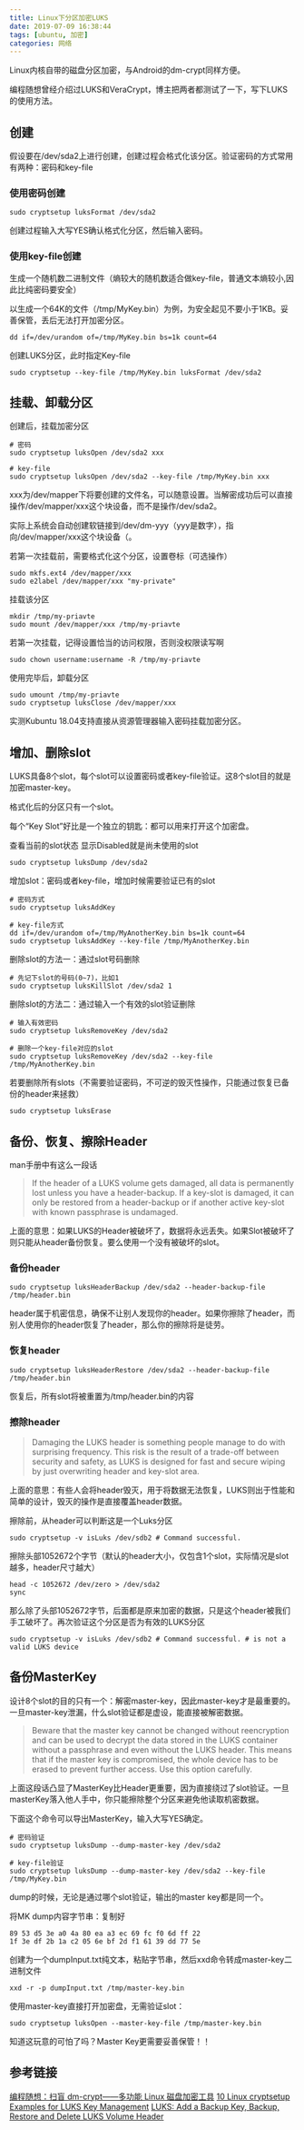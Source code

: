```yaml
---
title: Linux下分区加密LUKS
date: 2019-07-09 16:38:44
tags: [ubuntu, 加密]
categories: 网络
---
```

Linux内核自带的磁盘分区加密，与Android的dm-crypt同样方便。

编程随想曾经介绍过LUKS和VeraCrypt，博主把两者都测试了一下，写下LUKS的使用方法。
<!-- more -->
## 创建

假设要在/dev/sda2上进行创建，创建过程会格式化该分区。验证密码的方式常用有两种：密码和key-file

### 使用密码创建

    sudo cryptsetup luksFormat /dev/sda2

创建过程输入大写YES确认格式化分区，然后输入密码。

### 使用key-file创建

生成一个随机数二进制文件（熵较大的随机数适合做key-file，普通文本熵较小,因此比纯密码要安全）

以生成一个64K的文件（/tmp/MyKey.bin）为例，为安全起见不要小于1KB。妥善保管，丢后无法打开加密分区。

    dd if=/dev/urandom of=/tmp/MyKey.bin bs=1k count=64

创建LUKS分区，此时指定Key-file

    sudo cryptsetup --key-file /tmp/MyKey.bin luksFormat /dev/sda2

## 挂载、卸载分区

创建后，挂载加密分区

    # 密码
    sudo cryptsetup luksOpen /dev/sda2 xxx

    # key-file
    sudo cryptsetup luksOpen /dev/sda2 --key-file /tmp/MyKey.bin xxx

xxx为/dev/mapper下将要创建的文件名，可以随意设置。当解密成功后可以直接操作/dev/mapper/xxx这个块设备，而不是操作/dev/sda2。

实际上系统会自动创建软链接到/dev/dm-yyy（yyy是数字），指向/dev/mapper/xxx这个块设备（。

若第一次挂载前，需要格式化这个分区，设置卷标（可选操作）

    sudo mkfs.ext4 /dev/mapper/xxx
    sudo e2label /dev/mapper/xxx "my-private"

挂载该分区

    mkdir /tmp/my-priavte
    sudo mount /dev/mapper/xxx /tmp/my-priavte

若第一次挂载，记得设置恰当的访问权限，否则没权限读写啊

    sudo chown username:username -R /tmp/my-priavte

使用完毕后，卸载分区

    sudo umount /tmp/my-priavte
    sudo cryptsetup luksClose /dev/mapper/xxx

实测Kubuntu 18.04支持直接从资源管理器输入密码挂载加密分区。

## 增加、删除slot

LUKS具备8个slot，每个slot可以设置密码或者key-file验证。这8个slot目的就是加密master-key。

格式化后的分区只有一个slot。

每个“Key Slot”好比是一个独立的钥匙：都可以用来打开这个加密盘。

查看当前的slot状态 显示Disabled就是尚未使用的slot

    sudo cryptsetup luksDump /dev/sda2

增加slot：密码或者key-file，增加时候需要验证已有的slot

    # 密码方式
    sudo cryptsetup luksAddKey

    # key-file方式
    dd if=/dev/urandom of=/tmp/MyAnotherKey.bin bs=1k count=64
    sudo cryptsetup luksAddKey --key-file /tmp/MyAnotherKey.bin

删除slot的方法一：通过slot号码删除

    # 先记下slot的号码(0~7)，比如1
    sudo cryptsetup luksKillSlot /dev/sda2 1

删除slot的方法二：通过输入一个有效的slot验证删除

    # 输入有效密码
    sudo cryptsetup luksRemoveKey /dev/sda2

    # 删除一个key-file对应的slot
    sudo cryptsetup luksRemoveKey /dev/sda2 --key-file /tmp/MyAnotherKey.bin

若要删除所有slots（不需要验证密码，不可逆的毁灭性操作，只能通过恢复已备份的header来拯救）

    sudo cryptsetup luksErase

## 备份、恢复、擦除Header

man手册中有这么一段话

> If the header of a LUKS volume gets damaged, all data is permanently lost unless you have a header-backup. If a key-slot is damaged, it can only be restored from a header-backup or if another active key-slot with known passphrase is undamaged. 

上面的意思：如果LUKS的Header被破坏了，数据将永远丢失。如果Slot被破坏了则只能从header备份恢复。要么使用一个没有被破坏的slot。

### 备份header

    sudo cryptsetup luksHeaderBackup /dev/sda2 --header-backup-file /tmp/header.bin

header属于机密信息，确保不让别人发现你的header。如果你擦除了header，而别人使用你的header恢复了header，那么你的擦除将是徒劳。

### 恢复header

    sudo cryptsetup luksHeaderRestore /dev/sda2 --header-backup-file /tmp/header.bin

恢复后，所有slot将被重置为/tmp/header.bin的内容

### 擦除header

> Damaging the LUKS header is something people manage to do with surprising frequency. This risk is the result of a trade-off between security and safety, as LUKS is designed for fast and secure wiping by just overwriting header and key-slot area.

上面的意思：有些人会将header毁灭，用于将数据无法恢复，LUKS则出于性能和简单的设计，毁灭的操作是直接覆盖header数据。

擦除前，从header可以判断这是一个Luks分区

    sudo cryptsetup -v isLuks /dev/sdb2 # Command successful.

擦除头部1052672个字节（默认的header大小，仅包含1个slot，实际情况是slot越多，header尺寸越大）

    head -c 1052672 /dev/zero > /dev/sda2
    sync

那么除了头部1052672字节，后面都是原来加密的数据，只是这个header被我们手工破坏了。再次验证这个分区是否为有效的LUKS分区

    sudo cryptsetup -v isLuks /dev/sdb2 # Command successful. # is not a valid LUKS device


## 备份MasterKey

设计8个slot的目的只有一个：解密master-key，因此master-key才是最重要的。一旦master-key泄漏，什么slot验证都是虚设，能直接被解密数据。

> Beware that the master key cannot be changed without reencryption and can be used to decrypt the data stored in the LUKS container without a passphrase and even without the LUKS header. This means that if the master key is compromised, the whole device has to be erased to prevent further access. Use this option carefully.

上面这段话凸显了MasterKey比Header更重要，因为直接绕过了slot验证。一旦masterKey落入他人手中，你只能擦除整个分区来避免他读取机密数据。

下面这个命令可以导出MasterKey，输入大写YES确定。

    # 密码验证
    sudo cryptsetup luksDump --dump-master-key /dev/sda2

    # key-file验证
    sudo cryptsetup luksDump --dump-master-key /dev/sda2 --key-file /tmp/MyKey.bin

dump的时候，无论是通过哪个slot验证，输出的master key都是同一个。

将MK dump内容字节串：复制好

    89 53 d5 3e a0 4a 80 ea a3 ec 69 fc f0 6d ff 22 
    1f 3e df 2b 1a c2 05 6e bf 2d f1 61 39 dd 77 5e

创建为一个dumpInput.txt纯文本，粘贴字节串，然后xxd命令转成master-key二进制文件

    xxd -r -p dumpInput.txt /tmp/master-key.bin

使用master-key直接打开加密盘，无需验证slot：

    sudo cryptsetup luksOpen --master-key-file /tmp/master-key.bin

知道这玩意的可怕了吗？Master Key更需要妥善保管！！

## 参考链接

[编程随想：扫盲 dm-crypt——多功能 Linux 磁盘加密工具](https://program-think.blogspot.com/2015/10/dm-crypt-cryptsetup.html)
[10 Linux cryptsetup Examples for LUKS Key Management](https://www.thegeekstuff.com/2016/03/cryptsetup-lukskey/)
[LUKS: Add a Backup Key, Backup, Restore and Delete LUKS Volume Header](https://www.lisenet.com/2013/luks-add-keys-backup-and-restore-volume-header/)